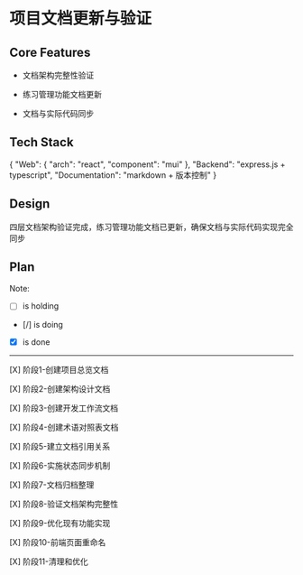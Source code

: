 # 项目文档更新与验证

## Core Features

- 文档架构完整性验证

- 练习管理功能文档更新

- 文档与实际代码同步

## Tech Stack

{
  "Web": {
    "arch": "react",
    "component": "mui"
  },
  "Backend": "express.js + typescript",
  "Documentation": "markdown + 版本控制"
}

## Design

四层文档架构验证完成，练习管理功能文档已更新，确保文档与实际代码实现完全同步

## Plan

Note: 

- [ ] is holding
- [/] is doing
- [X] is done

---

[X] 阶段1-创建项目总览文档

[X] 阶段2-创建架构设计文档

[X] 阶段3-创建开发工作流文档

[X] 阶段4-创建术语对照表文档

[X] 阶段5-建立文档引用关系

[X] 阶段6-实施状态同步机制

[X] 阶段7-文档归档整理

[X] 阶段8-验证文档架构完整性

[X] 阶段9-优化现有功能实现

[X] 阶段10-前端页面重命名

[X] 阶段11-清理和优化
